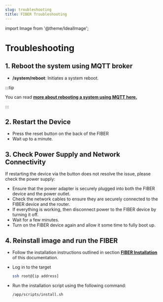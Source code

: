 ```yaml
---
slug: troubleshooting
title: FIBER Troubleshooting
---
```

import Image from '@theme/IdealImage';

# Troubleshooting

## 1. Reboot the system using MQTT broker
- **/system/reboot**: Initiates a system reboot.

:::tip

You can read [**more about rebooting a system using MQTT here.**](./mqtt-broker)

:::

## 2. Restart the Device

- Press the reset button on the back of the FIBER
- Wait up to a minute.

## 3. Check Power Supply and Network Connectivity

If restarting the device via the button does not resolve the issue, please check the power supply:

- Ensure that the power adapter is securely plugged into both the FIBER device and the power outlet.
- Check the network cables to ensure they are securely connected to the FIBER device and the router.
- If everything is working, then disconnect power to the FIBER device by turning it off.
- Wait for a few minutes.
- Turn on the FIBER device again and allow it some time to fully boot up.

## 4. Reinstall image and run the FIBER

- Follow the installation instructions outlined in section [**FIBER Installation**](./installation-setup) of this documentation.

- Log in to the target

  ```sh
  ssh root@[ip address]
  ```

- Run the installation script using the following command:

  ```sh
  /app/scripts/install.sh
  ```